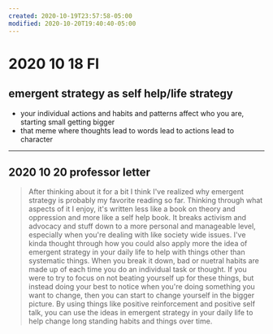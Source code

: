 ```yaml
---
created: 2020-10-19T23:57:58-05:00
modified: 2020-10-20T19:40:40-05:00
---
```


# 2020 10 18 FI

## emergent strategy as self help/life strategy

- your individual actions and habits and patterns affect who you are, starting small getting bigger
- that meme where thoughts lead to words lead to actions lead to character


---

## 2020 10 20 professor letter

<!--this is just the first paragraph unrefined; maybe go through and break down/elaborate-->

> After thinking about it for a bit I think I've realized why emergent strategy is probably my favorite reading so far. Thinking through what aspects of it I enjoy, it's written less like a book on theory and oppression and more like a self help book. It breaks activism and advocacy and stuff down to a more personal and manageable level, especially when you're dealing with like society wide issues. I've kinda thought through how you could also apply more the idea of emergent strategy in your daily life to help with things other than systematic things. When you break it down, bad or nuetral habits are made up of each time you do an individual task or thought. If you were to try to focus on not beating yourself up for these things, but instead doing your best to notice when you're doing something you want to change, then you can start to change yourself in the bigger picture. By using things like positive reinforcement and positive self talk, you can use the ideas in emergent strategy in your daily life to help change long standing habits and things over time.